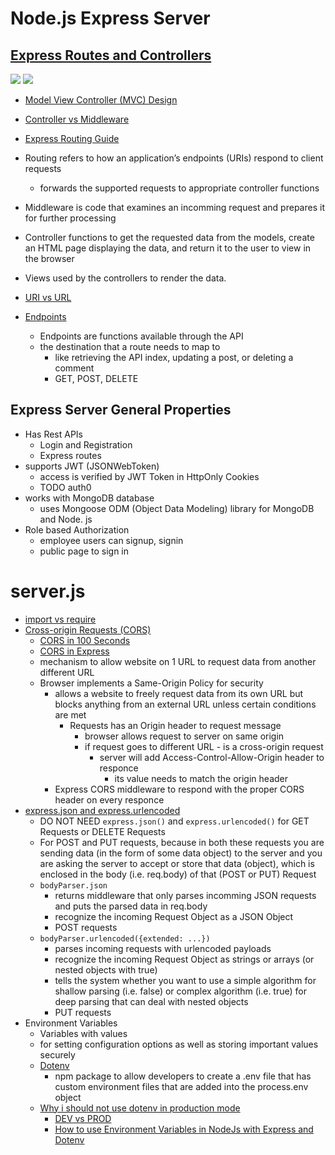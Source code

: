 # Node.js Express Server
## [Express Routes and Controllers](https://developer.mozilla.org/en-US/docs/Learn/Server-side/*Express_Nodejs/routes)
![](https://i.imgur.com/0brzKNe.png)
![](https://i.imgur.com/VZdyPL5.png)
* [Model View Controller (MVC) Design](https://stackoverflow.com/questions/11066958/in-the-model-view-controller-principle-what-is-the-frontend-and-what-is-the-bac)
* [Controller vs Middleware](https://stackoverflow.com/questions/57274465/whats-the-difference-between-a-controller-and-a-middleware)
* [Express Routing Guide](https://expressjs.com/en/guide/routing.html)

* Routing refers to how an application’s endpoints (URIs) respond to client requests
    * forwards the supported requests to appropriate controller functions
* Middleware is code that examines an incomming request and prepares it for further processing
* Controller functions to get the requested data from the models, create an HTML page displaying the data, and return it to the user to view in the browser
* Views used by the controllers to render the data.
* [URI vs URL](https://danielmiessler.com/study/difference-between-uri-url/)
* [Endpoints](https://developer.wordpress.org/rest-api/extending-the-rest-api/routes-and-endpoints/#overview)
    * Endpoints are functions available through the API
    * the destination that a route needs to map to
        * like retrieving the API index, updating a post, or deleting a comment
        * GET, POST, DELETE

## Express Server General Properties
* Has Rest APIs
    * Login and Registration
    * Express routes
* supports JWT (JSONWebToken)
    * access is verified by JWT Token in HttpOnly Cookies
    * TODO auth0
* works with MongoDB database 
    * uses Mongoose ODM (Object Data Modeling) library for  MongoDB and Node. js
* Role based Authorization
    * employee users can signup, signin
    * public page to sign in

# server.js
* [import vs require](https://www.geeksforgeeks.org/difference-between-node-js-require-and-es6-import-and-export/#:~:text=Require%20is%20Non%2Dlexical%2C%20it,the%20beginning%20of%20the%20file.)
* [Cross-origin Requests (CORS)](https://developer.mozilla.org/en-US/docs/Web/HTTP/CORS)
    * [CORS in 100 Seconds](https://www.youtube.com/watch?v=4KHiSt0oLJ0)
    * [CORS in Express](https://www.section.io/engineering-education/how-to-use-cors-in-nodejs-with-express/)
    * mechanism to allow website on 1 URL to request data from another different URL
    * Browser implements a Same-Origin Policy for security
        * allows a website to freely request data from its own URL but blocks anything from an external URL unless certain conditions are met
            * Requests has an Origin header to request message
                * browser allows request to server on same origin
                * if request goes to different URL - is a cross-origin request
                    * server will add Access-Control-Allow-Origin header to responce 
                        * its value needs to match the origin header
        * Express CORS middleware to respond with the proper CORS header on every responce
* [express.json and express.urlencoded](https://stackoverflow.com/questions/23259168/what-are-express-json-and-express-urlencoded)
    *  DO NOT NEED `express.json()` and `express.urlencoded()` for GET Requests or DELETE Requests
    * For POST and PUT requests, because in both these requests you are sending data (in the form of some data object) to the server and you are asking the server to accept or store that data (object), which is enclosed in the body (i.e. req.body) of that (POST or PUT) Request
    * `bodyParser.json`
        * returns middleware that only parses incomming JSON requests and puts the parsed data in req.body
        * recognize the incoming Request Object as a JSON Object
        * POST requests
    * `bodyParser.urlencoded({extended: ...})`
        * parses incoming requests with urlencoded payloads
        * recognize the incoming Request Object as strings or arrays (or nested objects with true)
        * tells the system whether you want to use a simple algorithm for shallow parsing (i.e. false) or complex algorithm (i.e. true) for deep parsing that can deal with nested objects
        * PUT requests
* Environment Variables
    * Variables with values
    * for setting configuration options as well as storing important values securely
    * [Dotenv](https://www.npmjs.com/package/dotenv)
        * npm package to allow developers to create a .env file that has custom environment files that are added into the process.env object
    * [Why i should not use dotenv in production mode](https://stackoverflow.com/questions/67604414/why-i-should-not-use-dotenv-in-production-mode)
        * [DEV vs PROD](https://nodejs.dev/en/learn/nodejs-the-difference-between-development-and-production/)
        * [How to use Environment Variables in NodeJs with Express and Dotenv](https://www.mickpatterson.com.au/blog/how-to-use-environment-variables-in-nodejs-with-express-and-dotenv)
